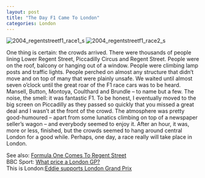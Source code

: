 ```yaml
---
layout: post
title: "The Day F1 Came To London"
categories: London
---
```


![2004_regentstreetf1_race1_s](https://github.com/user-attachments/assets/aaca3ad4-673e-436d-a4e0-6bca322c0822)
![2004_regentstreetf1_race2_s](https://github.com/user-attachments/assets/732317a7-d9a4-4441-9e91-a42585e5c4b6)

One thing is certain: the crowds arrived. There were thousands of people lining Lower Regent Street, Piccadilly Circus and Regent Street. People were on the roof, balcony or hanging out of a window. People were climbing lamp posts and traffic lights. People perched on almost any structure that didn’t move and on top of many that were plainly unsafe. We waited until almost seven o’clock until the great roar of the F1 race cars was to be heard. Mansell, Button, Montoya, Coulthard and Brundle – to name but a few. The noise, the smell: it was fantastic F1. To be honest, I eventually moved to the big screen on Piccadilly as they passed so quickly that you missed a great deal and I wasn’t at the front of the crowd. The atmosphere was pretty good-humoured – apart from some lunatics climbing on top of a newspaper seller’s wagon – and everybody seemed to enjoy it. After an hour, it was, more or less, finished, but the crowds seemed to hang around central London for a good while. Perhaps, one day, a race really will take place in London.

See also: [Formula One Comes To Regent Street](https://www.musak.org/2004/07/formula-one-comes-to-regent-street/ "Formula One Comes To Regent Street")  
BBC Sport: [What price a London GP?](http://news.bbc.co.uk/sport1/hi/motorsport/formula_one/3870813.stm "What price a London GP?")  
This is London:[Eddie supports London Grand Prix ](http://web.archive.org/web/20040804215105/http://www.thisislondon.co.uk/sport/articles/11794751?source=Evening%20Standard "Eddie supports London Grand Prix ")
